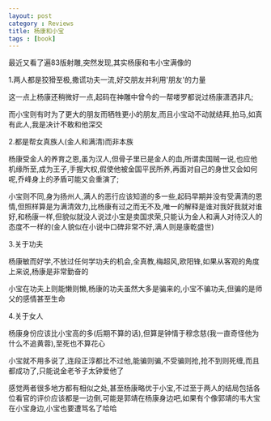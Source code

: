 ```yaml
---
layout: post
category : Reviews
title: 杨康和小宝
tags : [book]
---
```



最近又看了遍83版射雕,突然发现,其实杨康和韦小宝满像的


1.两人都是狡猾至极,撒谎功夫一流,好交朋友并利用'朋友'的力量

这一点上杨康还稍微好一点,起码在神雕中曾今的一帮喽罗都说过杨康潇洒非凡;

而小宝则有时为了更大的朋友而牺牲更小的朋友,而且小宝动不动就结拜,拍马,如真有此人,我是决计不敢和他深交

2.都是帮女真族人(金人和满清)而非本族

杨康受金人的养育之恩,虽为汉人,但骨子里已是金人的血,所谓卖国贼一说,也应他机缘所至,成为王子,手握大权,假使他被金国平民所养,再面对自己的身世又会如何呢,乔峰身上的矛盾可能又会重演了;

小宝则不同,身为扬州人,满人的恶行应该知道的多一些,起码早期并没有受满清的恩情,但照样算是为满清效力,比杨康有过之而无不及,唯一的解释是谁对我好我就对谁好,和杨康一样,但貌似就没人说过小宝是卖国求荣,只能认为金人和满人对待汉人的态度不一样的(金人貌似在小说中口碑非常不好,满人则是康乾盛世)

3.关于功夫

杨康敏而好学,不放过任何学功夫的机会,全真教,梅超风,欧阳锋,如果从客观的角度上来说,杨康是非常勤奋的

小宝在功夫上则能懒则懒,杨康的功夫虽然大多是骗来的,小宝不骗功夫,但骗的是师父的感情甚至生命

4.关于女人

杨康身份应该比小宝高的多(后期不算的话),但算是钟情于穆念慈(我一直奇怪他为什么不追黄蓉),至死也不算花心

小宝就不用多说了,连段正淳都比不过他,能骗则骗,不受骗则抢,抢不到则死缠,而且都成功了,只能说金老爷子太钟爱他了





感觉两者很多地方都有相似之处,甚至杨康略优于小宝,不过至于两人的结局包括各位看官的评价应该都是一边倒,可能是郭靖在杨康身边吧,如果有个像郭靖的韦大宝在小宝身边,小宝也要遭骂名了哈哈

